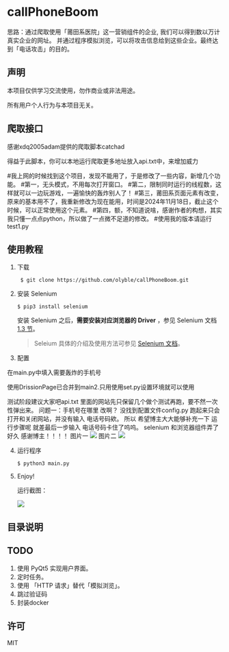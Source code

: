 
# callPhoneBoom
思路：通过爬取使用「莆田系医院」这一营销组件的企业,
我们可以得到数以万计真实企业的网址。
并通过程序模拟浏览，可以将攻击信息给到这些企业。最终达到「电话攻击」的目的。


## 声明
本项目仅供学习交流使用，勿作商业或非法用途。

所有用户个人行为与本项目无关。

## 爬取接口
感谢xdq2005adam提供的爬取脚本catchad

得益于此脚本，你可以本地运行爬取更多地址放入api.txt中，来增加威力


#我上网的时候找到这个项目，发现不能用了，于是修改了一些内容，新增几个功能。
#第一，无头模式，不用每次打开窗口。
#第二，限制同时运行的线程数，这样就可以一边玩游戏，一遍愉快的轰炸别人了！
#第三，莆田系页面元素有改变，原来的基本用不了，我重新修改为现在能用，时间是2024年11月18日，截止这个时候，可以正常使用这个元素。
#第四，额，不知道说啥，感谢作者的构想，其实我只懂一点点python，所以做了一点微不足道的修改。
#使用我的版本请运行test1.py

## 使用教程
1. 下载
    ```shell script
     $ git clone https://github.com/olyble/callPhoneBoom.git
    ```
2. 安装 Selenium
   ```shell script
   $ pip3 install selenium
   ```
   安装 Selenium 之后，**需要安装对应浏览器的 Driver** ，参见 Selenium 文档 [1.3 节](https://selenium-python.readthedocs.io/installation.html#drivers)。 
    >Seleium 具体的介绍及使用方法可参见 [Selenium 文档](https://selenium-python.readthedocs.io)。

3. 配置

  在main.py中填入需要轰炸的手机号
  
<!--     配置文件为`config.py`，参数说明如下：
   ```python
   """
   攻击对象信息
   """ 
   target = { 
       "phone": "13012345678",             # 手机号
       "name": "小小明",                    # 姓名
       "email": "xx@xx.xx",                # 邮箱
       "address": "宇宙银河太阳系地球村",     # 地址
       "comment": "你好 不会～"             # 留言信息
   }
   
   """
   参数设置
   """
   settings = {
       "times": 100,                 # 攻击次数
       "timeout": 5,                 # 超时
       "driver":webdriver.Firefox(), # 使用的 driver
   }
   ``` -->
   
   
  使用DrissionPage已合并到main2.只用使用set.py设置环境就可以使用

测试阶段建议大家吧api.txt 里面的网站先只保留几个做个测试再跑，要不然一次性弹出来。
问题一：手机号在哪里 改啊？ 没找到配置文件config.py
跑起来只会打开和关闭网站，并没有输入 电话号码欸。
所以 希望博主大大能够补充一下 运行步骤呢 就差最后一步输入 电话号码卡住了呜呜。 selenium 和浏览器组件弄了好久 感谢博主！！！！
图片一    ![]([https://res.cloudinary.com/dxl1idlr5/image/upload/v1675247958/2023/02/ce181419ab91f325ac208e188904538a.png](https://private-user-images.githubusercontent.com/109078329/313204687-67f12993-3b62-4fb2-83d7-9b19974e3f59.png?jwt=eyJhbGciOiJIUzI1NiIsInR5cCI6IkpXVCJ9.eyJpc3MiOiJnaXRodWIuY29tIiwiYXVkIjoicmF3LmdpdGh1YnVzZXJjb250ZW50LmNvbSIsImtleSI6ImtleTUiLCJleHAiOjE3MTIzMzMxNTcsIm5iZiI6MTcxMjMzMjg1NywicGF0aCI6Ii8xMDkwNzgzMjkvMzEzMjA0Njg3LTY3ZjEyOTkzLTNiNjItNGZiMi04M2Q3LTliMTk5NzRlM2Y1OS5wbmc_WC1BbXotQWxnb3JpdGhtPUFXUzQtSE1BQy1TSEEyNTYmWC1BbXotQ3JlZGVudGlhbD1BS0lBVkNPRFlMU0E1M1BRSzRaQSUyRjIwMjQwNDA1JTJGdXMtZWFzdC0xJTJGczMlMkZhd3M0X3JlcXVlc3QmWC1BbXotRGF0ZT0yMDI0MDQwNVQxNjAwNTdaJlgtQW16LUV4cGlyZXM9MzAwJlgtQW16LVNpZ25hdHVyZT1iZTA0NDBlN2RhYTdkMTIxZjA1MjRiYjcyM2NiOWY4OWNiNzFiZjNkYTc5Y2YxNmUxNzhmNTBlNDJlZWFhZTNkJlgtQW16LVNpZ25lZEhlYWRlcnM9aG9zdCZhY3Rvcl9pZD0wJmtleV9pZD0wJnJlcG9faWQ9MCJ9.54QEzKojTqByWB9rGS5MF5Ee836zBSBEnQEBfFi_o_o))
 图片二    ![]([https://res.cloudinary.com/dxl1idlr5/image/upload/v1675247958/2023/02/ce181419ab91f325ac208e188904538a.png](https://private-user-images.githubusercontent.com/109078329/313204705-2385e169-2318-4b7d-a5c4-3e48079cc103.png?jwt=eyJhbGciOiJIUzI1NiIsInR5cCI6IkpXVCJ9.eyJpc3MiOiJnaXRodWIuY29tIiwiYXVkIjoicmF3LmdpdGh1YnVzZXJjb250ZW50LmNvbSIsImtleSI6ImtleTUiLCJleHAiOjE3MTIzMzMxNTcsIm5iZiI6MTcxMjMzMjg1NywicGF0aCI6Ii8xMDkwNzgzMjkvMzEzMjA0NzA1LTIzODVlMTY5LTIzMTgtNGI3ZC1hNWM0LTNlNDgwNzljYzEwMy5wbmc_WC1BbXotQWxnb3JpdGhtPUFXUzQtSE1BQy1TSEEyNTYmWC1BbXotQ3JlZGVudGlhbD1BS0lBVkNPRFlMU0E1M1BRSzRaQSUyRjIwMjQwNDA1JTJGdXMtZWFzdC0xJTJGczMlMkZhd3M0X3JlcXVlc3QmWC1BbXotRGF0ZT0yMDI0MDQwNVQxNjAwNTdaJlgtQW16LUV4cGlyZXM9MzAwJlgtQW16LVNpZ25hdHVyZT1kNDBlNmJlYTc2NWViZmExZGI2YWQzYTE2NDBlNmQ0ZDJlNGI4OTc5MzA1YmZjMzQ5MzkwZTZlZjJkYzgwODZkJlgtQW16LVNpZ25lZEhlYWRlcnM9aG9zdCZhY3Rvcl9pZD0wJmtleV9pZD0wJnJlcG9faWQ9MCJ9.LkaS9HyGqTqTSpHDaL93Kr2BEPd60MgH5tWtjduh40k))


4. 运行程序
    ```shell script
    $ python3 main.py
    ```
5. Enjoy!

    运行截图：
    
    ![](https://res.cloudinary.com/dxl1idlr5/image/upload/v1675247958/2023/02/ce181419ab91f325ac208e188904538a.png)

## 目录说明


## TODO
1. 使用 PyQt5 实现用户界面。
2. 定时任务。
3. 使用 「HTTP 请求」替代「模拟浏览」。
4. 跳过验证码
5. 封装docker


## 许可
MIT
